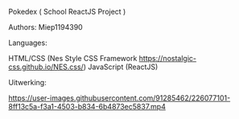 Pokedex ( School ReactJS Project )

Authors: Miep1194390

Languages:

HTML/CSS (Nes Style CSS Framework https://nostalgic-css.github.io/NES.css/)
JavaScript (ReactJS)

Uitwerking:

https://user-images.githubusercontent.com/91285462/226077101-8ff13c5a-f3a1-4503-b834-6b4873ec5837.mp4

